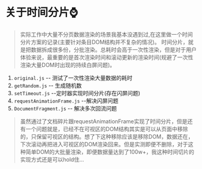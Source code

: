 # 关于时间分片:watch:

>实际工作中大量不分页数据渲染的场景我基本没遇到过,在这里做一个时间分片方案的记录(主要针对条目DOM结构并不复杂的情况)。
>时间分片，就是把数据拆成很多份，分批渲染。总耗时会高于一次性渲染，但是对于用户体验来说，最重要的是首次渲染时间和滚动更新的渲染时间(规避了一次性渲染大量DOM时出现的持续白屏问题)。


 1. `original.js`           -- 测试了一次性渲染大量数据的耗时
 2. `getRandom.js`         -- 生成随机数
 3. `setTimeout.js`       --定时器实现时间分片(存在闪屏问题)
 4. `requestAnimationFrame.js`  --解决闪屏问题
 5. `DocumentFragment.js`  -- 解决多次回流问题

>虽然通过了文档碎片跟requestAnimationFrame实现了时间分片，但是还有一个问题就是，已经不在可视区的DOM结构其实是可以从页面中移除的，只保留可视区的结构。想了下这种移除应该是移除DOM，数据还在，下次滚动再把进入可视区的DOM渲染回来。但是实测即便不删除，对于这种简单DOM的大批量渲染，即便数据量达到了100w+，我这种时间切片的实现方式还是可以hold住...
